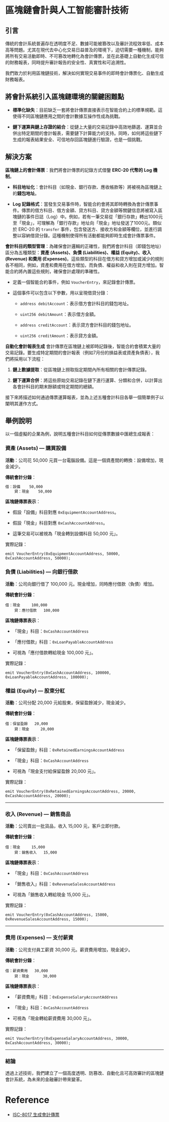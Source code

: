 # **區塊鏈會計與人工智能審計技術**

## 引言

傳統的會計系統普遍存在透明度不足、數據可能被篡改以及審計流程效率低、成本高等問題。尤其在現代去中心化交易日益普及的環境下，迫切需要一種機制，能夠將所有交易活動即時、不可篡改地轉化為會計傳票，並在此基礎上自動化生成可信的財務報表，同時提升審計報告的安全性、真實性和可追溯性。

我們致力於利用區塊鏈技術，解決如何實現交易事件的即時會計傳票化、自動生成財務報表。

## 將會計系統引入區塊鏈環境的關鍵困難點

- **標準化缺失**：目前缺乏一套將會計傳票直接表示在智能合約上的標準規範。這使得不同區塊鏈應用之間的會計數據互操作性成為挑戰。

- **鏈下運算與鏈上存證的結合**：從鏈上大量的交易記錄中高效地篩選、運算並合併出特定期間的會計報表，需要鏈下計算能力的支持。同時，如何將這些鏈下生成的報表結果安全、可信地存回區塊鏈進行驗證，也是一個挑戰。

## 解決方案

**區塊鏈上的會計傳票**：我們將會計傳票的記錄方式借鑒 **ERC-20 代幣的 Log 機制**。

- **科目地址化**：會計科目（如現金、銀行存款、應收帳款等）將被視為區塊鏈上的**錢包地址**。

- **Log 記錄格式**：當發生交易事件時，智能合約會將其即時轉換為會計傳票事件。傳票的借方科目、借方金額、貸方科目、貸方金額等關鍵信息將被寫入區塊鏈的事件日誌（Log）中。例如，若有一筆交易從「銀行存款」轉出1000元至「現金」，可理解為「銀行存款」地址向「現金」地址發送了1000元。類似於 ERC-20 的 `transfer` 事件，包含發送方、接收方和金額等欄位，並進行調整以容納借貸分錄。這種機制使得所有活動都能夠即時生成會計傳票事件。



**會計科目的類型管理**：為確保會計邏輯的正確性，我們將會計科目（即錢包地址）區分為五種類型：**資產 (Assets)、負債 (Liabilities)、權益 (Equity)、收入 (Revenue) 和費用 (Expenses)**。這些類型的科目在借方和貸方增加或減少的規則各不相同，例如，資產和費用在借方增加，而負債、權益和收入則在貸方增加。智能合約將內置這些規則，確保會計處理的準確性。

- 定義一個智能合約事件，例如 `VoucherEntry`，來記錄會計傳票。

- 這個事件可以包含以下參數，用以呈現借貸分錄：

   - `address debitAccount`：表示借方會計科目的錢包地址。

   - `uint256 debitAmount`：表示借方金額。

   - `address creditAccount`：表示貸方會計科目的錢包地址。

   - `uint256 creditAmount`：表示貸方金額。



**自動化會計報表生成** 會計傳票在區塊鏈上被即時記錄後，智能合約會積累大量的交易記錄。要生成特定期間的會計報表（例如7月份的損益表或資產負債表），我們將採用以下流程：

1. **鏈上數據提取**：從區塊鏈上撈取指定期間內所有相關的會計傳票記錄。

2. **鏈下運算合併**：將這些原始交易記錄在鏈下進行運算、分類和合併，以計算出各會計科目的期末餘額或特定期間的總額。



接下來將描述如何通過傳票運算報表，並為上述五種會計科目各舉一個簡單例子以闡明其運作方式。

## 舉例說明

以一個虛擬的企業為例，說明五種會計科目如何從傳票數據中匯總生成報表：

### **資產 (Assets) — 購買設備**

**活動**：公司花 50,000 元買一台電腦設備。這是一個資產間的轉換：設備增加，現金減少。

**傳統會計分錄**：

```bash
借：設備    50,000
    貸：現金    50,000

```

**區塊鏈傳票表示**：

- 假設「設備」科目對應 `0xEquipmentAccountAddress`。

- 假設「現金」科目對應 `0xCashAccountAddress`。

- 這筆交易可以被視為「現金轉到設備科目 50,000 元」。

實際記錄：

```
emit VoucherEntry(0xEquipmentAccountAddress, 50000, 0xCashAccountAddress, 50000);

```

### 負債 (Liabilities) — 向銀行借款

**活動**：公司向銀行借了 100,000 元。現金增加，同時應付借款（負債）增加。

**傳統會計分錄**：

```
借：現金     100,000
    貸：應付借款   100,000

```

**區塊鏈傳票表示**：

- 「現金」科目：`0xCashAccountAddress`

- 「應付借款」科目：`0xLoanPayableAccountAddress`

- 可視為「應付借款轉給現金 100,000 元」。

實際記錄：

```
emit VoucherEntry(0xCashAccountAddress, 100000, 0xLoanPayableAccountAddress, 100000);
```

### 權益 (Equity) — 股東分紅

**活動**：公司分配 20,000 元給股東，保留盈餘減少，現金減少。

**傳統會計分錄**：

```
借：保留盈餘   20,000
    貸：現金     20,000

```

**區塊鏈傳票表示**：

- 「保留盈餘」科目：`0xRetainedEarningsAccountAddress`

- 「現金」科目：`0xCashAccountAddress`

- 可視為「現金支付給保留盈餘 20,000 元」。

實際記錄：

```
emit VoucherEntry(0xRetainedEarningsAccountAddress, 20000, 0xCashAccountAddress, 20000);

```

---

### 收入 (Revenue) — 銷售商品

**活動**：公司賣出一批貨品，收入 15,000 元，客戶立即付款。

**傳統會計分錄**：

```
借：現金     15,000
    貸：銷售收入   15,000

```

**區塊鏈傳票表示**：

- 「現金」科目：`0xCashAccountAddress`

- 「銷售收入」科目：`0xRevenueSalesAccountAddress`

- 可視為「銷售收入轉給現金 15,000 元」。

實際記錄：

```
emit VoucherEntry(0xCashAccountAddress, 15000, 0xRevenueSalesAccountAddress, 15000);

```

---

### 費用 (Expenses) — 支付薪資

**活動**：公司支付員工薪資 30,000 元。薪資費用增加，現金減少。

**傳統會計分錄**：

```
借：薪資費用   30,000
    貸：現金      30,000

```

**區塊鏈傳票表示**：

- 「薪資費用」科目：`0xExpenseSalaryAccountAddress`

- 「現金」科目：`0xCashAccountAddress`

- 可視為「現金轉給薪資費用 30,000 元」。

實際記錄：

```
emit VoucherEntry(0xExpenseSalaryAccountAddress, 30000, 0xCashAccountAddress, 30000);

```

---

### 結論

透過上述技術，我們建立了一個高度透明、防篡改、自動化且可高效審計的區塊鏈會計系統，為未來的金融審計帶來變革。

# Reference

- [ISC-8017 生成會計傳票](https://mermer.com.tw/knowledge-management/20240315001)
